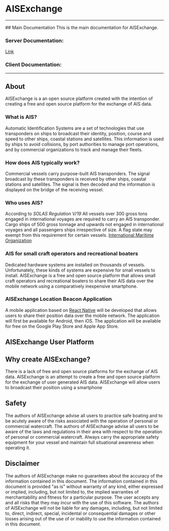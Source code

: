 # AISExchange
<hr>
## Main Documentation
This is the main documentation for AISExchange.

### Server Documentation:
[Link](server/README.md)

### Client Documentation:

<hr>

## About 
AISExchange is a an open source platform created with the intention of creating a free and open source platform for the exchange of AIS data.

### What is AIS?
Automatic Identification Systems are a set of technologies that use transponders on ships to broadcast their identity, position, course and speed to other ships, coastal stations and satellites. This information is used by ships to avoid collisions, by port authorities to manage port operations, and by commercial organizations to track and manage their fleets.

### How does AIS typically work?
Commercial vessels carry purpose-built AIS transponders. The signal broadcast by these transponders is received by other ships, coastal stations and satellites. The signal is then decoded and the information is displayed on the bridge of the receiving vessel.

### Who uses AIS?
According to *SOLAS Regulation V/19* All vessels over 300 gross tons engaged in international voyages are required to carry an AIS transponder. Cargo ships of 500 gross tonnage and upwards not engaged in international voyages and all passengers ships irrespective of size. A flag state may exempt from this requirement for certain vessels.  [International Maritime Organization](https://www.imo.org/en/OurWork/Safety/Pages/AIS.aspx#:~:text=The%20regulation%20requires%20AIS%20to,passenger%20ships%20irrespective%20of%20size.)


### AIS for small craft operators and recreational boaters
Dedicated hardware systems are installed on thousands of vessels. Unfortunately, these kinds of systems are expensive for small vessels to install. AISExchange is a free and open source platform that allows small craft operators and recreational boaters to share their AIS data over the mobile network using a comparatively inexpensive smartphone.

### AISExchange Location Beacon Application
A mobile application based on [React Native](https://reactnative.dev/) will be developed that allows users to share their position data over the mobile network. The application will first be available for Android, then iOS. The application will be available for free on the Google Play Store and Apple App Store.

## AISExchange User Platform

## Why create AISExchange?
There is a lack of free and open source platforms for the exchange of AIS data. AISExchange is an attempt to create a free and open source platform for the exchange of user generated AIS data. AISExchange will allow users to broadcast their position using a smartphone

## Safety
The authors of AISExchange advise all users to practice safe boating and to be acutely aware of the risks associated with the operation of personal or commercial watercraft. The authors of AISExchange advise all users to be aware of the laws and regulations in their area with respect to the operation of personal or commercial watercraft. Always carry the appropriate safety equipment for your vessel and maintain full situational awareness when operating it.

## Disclaimer
The authors of AISExchange make no guarantees about the accuracy of the information contained in this document. The information contained in this document is provided "as is" without warranty of any kind, either expressed or implied, including, but not limited to, the implied warranties of merchantability and fitness for a particular purpose. The user accepts any and all risks that they may incur with the use of this software. The authors of AISExchange will not be liable for any damages, including, but not limited to, direct, indirect, special, incidental or consequential damages or other losses arising out of the use of or inability to use the information contained in this document.


